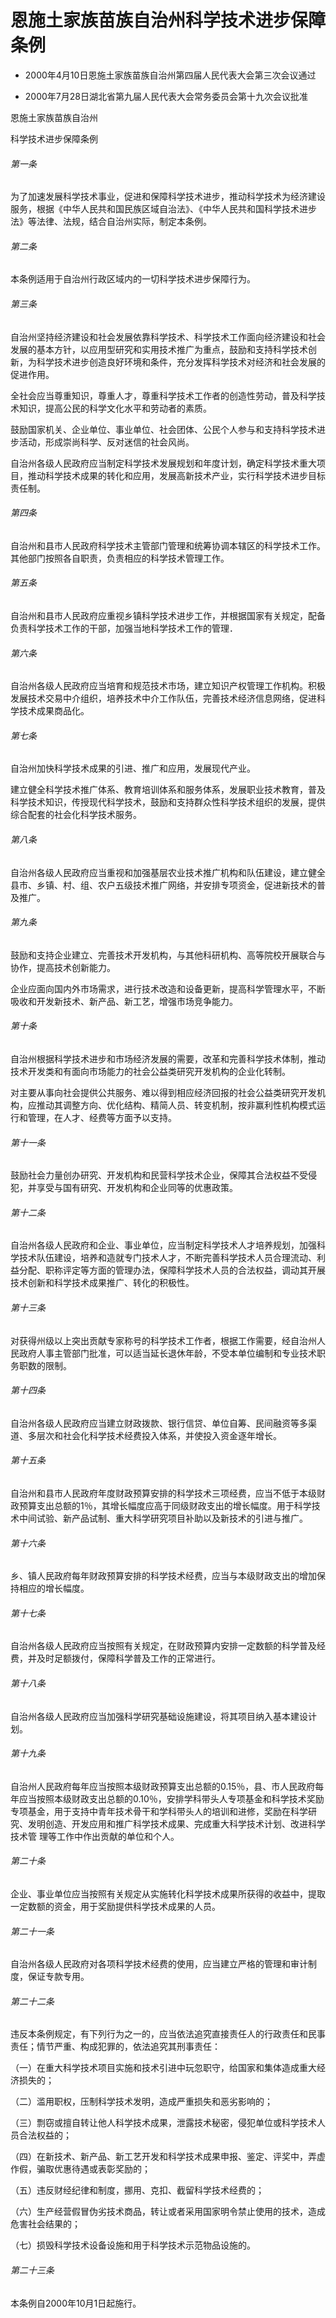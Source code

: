 # 恩施土家族苗族自治州科学技术进步保障条例

- 2000年4月10日恩施土家族苗族自治州第四届人民代表大会第三次会议通过

- 2000年7月28日湖北省第九届人民代表大会常务委员会第十九次会议批准

<!-- INFO END -->

恩施土家族苗族自治州

科学技术进步保障条例

###### 第一条

为了加速发展科学技术事业，促进和保障科学技术进步，推动科学技术为经济建设服务，根据《中华人民共和国民族区域自治法》、《中华人民共和国科学技术进步法》等法律、法规，结合自治州实际，制定本条例。

###### 第二条

本条例适用于自治州行政区域内的一切科学技术进步保障行为。

###### 第三条

自治州坚持经济建设和社会发展依靠科学技术、科学技术工作面向经济建设和社会发展的基本方针，以应用型研究和实用技术推广为重点，鼓励和支持科学技术创新，为科学技术进步创造良好环境和条件，充分发挥科学技术对经济和社会发展的促进作用。

全社会应当尊重知识，尊重人才，尊重科学技术工作者的创造性劳动，普及科学技术知识，提高公民的科学文化水平和劳动者的素质。

鼓励国家机关、企业单位、事业单位、社会团体、公民个人参与和支持科学技术进步活动，形成崇尚科学、反对迷信的社会风尚。

自治州各级人民政府应当制定科学技术发展规划和年度计划，确定科学技术重大项目，推动科学技术成果的转化和应用，发展高新技术产业，实行科学技术进步目标责任制。

###### 第四条

自治州和县市人民政府科学技术主管部门管理和统筹协调本辖区的科学技术工作。其他部门按照各自职责，负责相应的科学技术管理工作。

###### 第五条

自治州和县市人民政府应重视乡镇科学技术进步工作，并根据国家有关规定，配备负责科学技术工作的干部，加强当地科学技术工作的管理．

###### 第六条

自治州各级人民政府应当培育和规范技术市场，建立知识产权管理工作机构。积极发展技术交易中介组织，培养技术中介工作队伍，完善技术经济信息网络，促进科学技术成果商品化。

###### 第七条

自治州加快科学技术成果的引进、推广和应用，发展现代产业。

建立健全科学技术推广体系、教育培训体系和服务体系，发展职业技术教育，普及科学技术知识，传授现代科学技术，鼓励和支持群众性科学技术组织的发展，提供综合配套的社会化科学技术服务。

###### 第八条

自治州各级人民政府应当重视和加强基层农业技术推广机构和队伍建设，建立健全县市、乡镇、村、组、农户五级技术推广网络，并安排专项资金，促进新技术的普及推广。

###### 第九条

鼓励和支持企业建立、完善技术开发机构，与其他科研机构、高等院校开展联合与协作，提高技术创新能力。

企业应面向国内外市场需求，进行技术改造和设备更新，提高科学管理水平，不断吸收和开发新技术、新产品、新工艺，增强市场竞争能力。

###### 第十条

自治州根据科学技术进步和市场经济发展的需要，改革和完善科学技术体制，推动技术开发类和有面向市场能力的社会公益类研究开发机构的企业化转制。

对主要从事向社会提供公共服务、难以得到相应经济回报的社会公益类研究开发机构，应推动其调整方向、优化结构、精简人员、转变机制，按非赢利性机构模式运行和管理，在人才、经费等方面予以支持。

###### 第十一条

鼓励社会力量创办研究、开发机构和民营科学技术企业，保障其合法权益不受侵犯，并享受与国有研究、开发机构和企业同等的优惠政策。

###### 第十二条

自治州各级人民政府和企业、事业单位，应当制定科学技术人才培养规划，加强科学技术队伍建设，培养和造就专门技术人才，不断完善科学技术人员合理流动、利益分配、职称评定等方面的管理办法，保障科学技术人员的合法权益，调动其开展技术创新和科学技术成果推广、转化的积极性。

###### 第十三条

对获得州级以上突出贡献专家称号的科学技术工作者，根据工作需要，经自治州人民政府人事主管部门批准，可以适当延长退休年龄，不受本单位编制和专业技术职务职数的限制。

###### 第十四条

自治州各级人民政府应当建立财政拨款、银行信贷、单位自筹、民间融资等多渠道、多层次和社会化科学技术经费投入体系，并使投入资金逐年增长。

###### 第十五条

自治州和县市人民政府年度财政预算安排的科学技术三项经费，应当不低于本级财政预算支出总额的1％，其增长幅度应高于同级财政支出的增长幅度。用于科学技术中间试验、新产品试制、重大科学研究项目补助以及新技术的引进与推广。

###### 第十六条

乡、镇人民政府每年财政预算安排的科学技术经费，应当与本级财政支出的增加保持相应的增长幅度。

###### 第十七条

自治州各级人民政府应当按照有关规定，在财政预算内安排一定数额的科学普及经费，并及时足额拨付，保障科学普及工作的正常进行。

###### 第十八条

自治州各级人民政府应当加强科学研究基础设施建设，将其项目纳入基本建设计划。

###### 第十九条

自治州人民政府每年应当按照本级财政预算支出总额的0.15％，县、市人民政府每年应当按照本级财政支出总额的0.10％，安排学科带头人专项基金和科学技术奖励专项基金，用于支持中青年技术骨干和学科带头人的培训和进修，奖励在科学研究、发明创造、开发应用和推广科学技术成果、完成重大科学技术计划、改进科学技术管 理等工作中作出贡献的单位和个人。

###### 第二十条

企业、事业单位应当按照有关规定从实施转化科学技术成果所获得的收益中，提取一定数额的资金，用于奖励提供科学技术成果的人员。

###### 第二十一条

自治州各级人民政府对各项科学技术经费的使用，应当建立严格的管理和审计制度，保证专款专用。

###### 第二十二条

违反本条例规定，有下列行为之一的，应当依法追究直接责任人的行政责任和民事责任；情节严重、构成犯罪的，依法追究其刑事责任：

（一）在重大科学技术项目实施和技术引进中玩忽职守，给国家和集体造成重大经济损失的；

（二）滥用职权，压制科学技术发明，造成严重损失和恶劣影响的；

（三）剽窃或擅自转让他人科学技术成果，泄露技术秘密，侵犯单位或科学技术人员合法权益的；

（四）在新技术、新产品、新工艺开发和科学技术成果申报、鉴定、评奖中，弄虚作假，骗取优惠待遇或表彰奖励的；

（五）违反财经纪律和制度，挪用、克扣、截留科学技术经费的；

（六）生产经营假冒伪劣技术商品，转让或者采用国家明令禁止使用的技术，造成危害社会结果的；

（七）损毁科学技术设备设施和用于科学技术示范物品设施的。

###### 第二十三条

本条例自2000年10月1日起施行。
